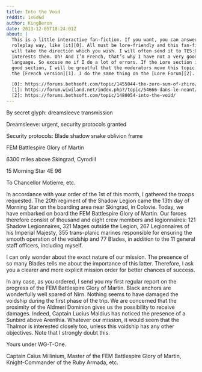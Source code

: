 ```yaml
---
title: Into the Void
reddit: 1s6d6d
author: KingBeron
date: 2013-12-05T18:24:01Z
about: |
  This is a little interactive fan-fiction. If you want, you can answer in a
  roleplay way, like [it][0]. All must be lore-friendly and this fan-fiction
  will take the direction which you wish. I will often send it to TES:O if it
  interests them. Oh! And I’m French, that’s why I have not a very good English
  language. So excuse me if I do a lot of errors. If the Lore section is not the
  good section, I will be greatful that the moderators move this topic. That’s
  the [French version][1]. I do the same thing on the [Lore Forum][2].

  [0]: https://forums.bethsoft.com/topic/1455044-the-zero-sum-of-zhiro/
  [1]: https://forum.wiwiland.net/index.php?/topic/54666-dans-le-neant/
  [2]: https://forums.bethsoft.com/topic/1480054-into-the-void/
---
```


By secret glyph: dreamsleeve transmission

Dreamsleeve: urgent, security protocols granted

Security protocols: Blade shadow snake oblivion frame

FEM Battlespire Glory of Martin

6300 miles above Skingrad, Cyrodiil

15 Morning Star 4E 96

To Chancellor Motierre, etc.

In accordance with your order of the 1st of this month, I gathered the troops
requested. The 20th regiment of the Shadow Legion came the 13th day of Morning
Star on the boarding area near Skingrad, in Colovie. Today, we have embarked on
board the FEM Battlespire Glory of Martin. Our forces therefore consist of
thousand and eight crew members and legionnaires: 121 Shadow Legionnaires, 321
Mages outside the Legion, 267 Legionnaires of his Imperial Majesty, 355
trans-planic marines responsible for ensuring the smooth operation of the
voidship and 77 Blades, in addition to the 11 general staff officers, including
myself.

I can only wonder about the exact nature of our mission. The presence of so many
Blades tells me about the importance of this latter. Therefore, I ask you a
clearer and more explicit mission order for better chances of success.

In any case, as you ordered, I send you my first regular report on the progress
of the FEM Battlespire Glory of Martin. Black anchors are wonderfully well
spared of Nirn. Nothing seems to have damaged the voidship during the first
phase of the trip. We are concerned that the proximity of the Aldmeri Dominion
gives us the possibility to receive damages. Indeed, Captain Lucius Maldius has
noticed the presence of a Sunbird above Arenthia. Whatever our mission, it would
seem that the Thalmor is interested closely too, unless this voidship has any
other objectives. Note that I strongly doubt this.

Yours under WG-T-One.

Captain Caïus Millinium, Master of the FEM Battlespire Glory of Martin,
Knight-Commander of the Ruby Armada, etc.
